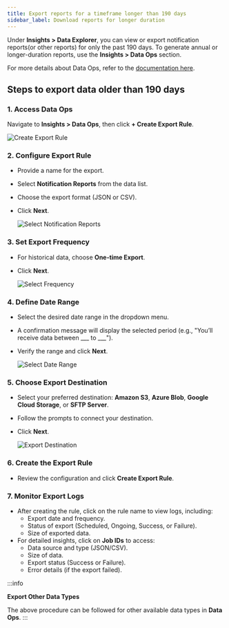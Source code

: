 ```yaml
---
title: Export reports for a timeframe longer than 190 days
sidebar_label: Download reports for longer duration
---
```



Under **Insights > Data Explorer**, you can view or export notification reports(or other reports) for only the past 190 days. To generate annual or longer-duration reports, use the **Insights > Data Ops** section.

For more details about Data Ops, refer to the [documentation here](https://docs.yellow.ai/docs/platform_concepts/growth/dataops).

## Steps to export data older than 190 days

### 1. Access Data Ops
Navigate to **Insights > Data Ops**, then click **+ Create Export Rule**.

   ![Create Export Rule](https://cdn.yellowmessenger.com/assets/docs/data-export.png)

### 2. Configure Export Rule
- Provide a name for the export.
- Select **Notification Reports** from the data list.
- Choose the export format (JSON or CSV).
- Click **Next**.

   ![Select Notification Reports](https://cdn.yellowmessenger.com/assets/docs/data-export-next.png)

### 3. Set Export Frequency
- For historical data, choose **One-time Export**.
- Click **Next**.

   ![Select Frequency](https://cdn.yellowmessenger.com/assets/docs/data-export-frequency.png)

### 4. Define Date Range
- Select the desired date range in the dropdown menu.
- A confirmation message will display the selected period (e.g., "You’ll receive data between ___ to ___").
- Verify the range and click **Next**.

   ![Select Date Range](https://cdn.yellowmessenger.com/assets/docs/data-export-date-range.png)

### 5. Choose Export Destination
- Select your preferred destination: **Amazon S3**, **Azure Blob**, **Google Cloud Storage**, or **SFTP Server**.
- Follow the prompts to connect your destination.
- Click **Next**.

   ![Export Destination](https://cdn.yellowmessenger.com/assets/docs/data-export-destination.png)

### 6. Create the Export Rule
- Review the configuration and click **Create Export Rule**.

### 7. Monitor Export Logs
- After creating the rule, click on the rule name to view logs, including:
  - Export date and frequency.
  - Status of export (Scheduled, Ongoing, Success, or Failure).
  - Size of exported data.
- For detailed insights, click on **Job IDs** to access:
  - Data source and type (JSON/CSV).
  - Size of data.
  - Export status (Success or Failure).
  - Error details (if the export failed).

:::info

**Export Other Data Types**

The above procedure can be followed for other available data types in **Data Ops**.
:::